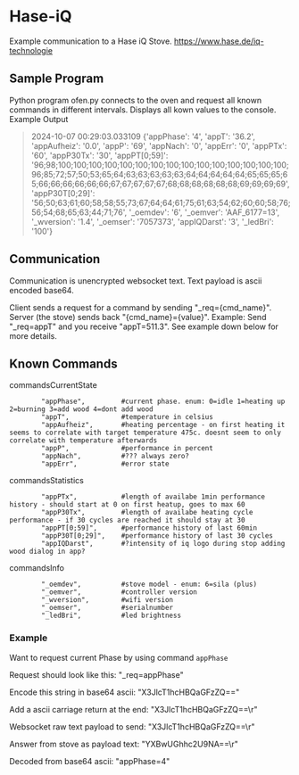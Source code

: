# Hase-iQ
Example communication to a Hase iQ Stove. https://www.hase.de/iq-technologie

## Sample Program
Python program ofen.py connects to the oven and request all known commands in different intervals. Displays all kown values to the console.
Example Output


> 2024-10-07 00:29:03.033109 {'appPhase': '4', 'appT': '36.2', 'appAufheiz': '0.0', 'appP': '69', 'appNach': '0', 'appErr': '0', 'appPTx': '60', 'appP30Tx': '30', 'appPT[0;59]': '96;98;100;100;100;100;100;100;100;100;100;100;100;100;100;100;100;96;85;72;57;50;53;65;64;63;63;63;63;63;64;64;64;64;64;65;65;65;65;66;66;66;66;66;66;67;67;67;67;67;68;68;68;68;68;68;69;69;69;69', 'appP30T[0;29]': '56;50;63;61;60;58;58;55;73;67;64;64;61;75;61;63;54;62;60;60;58;76;56;54;68;65;63;44;71;76', '_oemdev': '6', '_oemver': 'AAF_6177=13', '_wversion': '1.4', '_oemser': '7057373', 'appIQDarst': '3', '_ledBri': '100'}

## Communication
Communication is unencrypted websocket text. Text payload is ascii encoded base64.

Client sends a request for a command by sending "_req={cmd_name}". Server (the stove) sends back "{cmd_name}={value}". Example: Send "_req=appT" and you receive "appT=511.3".  See example down below for more details.

## Known Commands

commandsCurrentState

            "appPhase",         #current phase. enum: 0=idle 1=heating up 2=burning 3=add wood 4=dont add wood 
            "appT",             #temperature in celsius
            "appAufheiz",       #heating percentage - on first heating it seems to correlate with target temperature 475c. doesnt seem to only correlate with temperature afterwards
            "appP",             #performance in percent
            "appNach",          #??? always zero?
            "appErr",           #error state
                 

commandsStatistics

            "appPTx",           #length of availabe 1min performance history - should start at 0 on first heatup, goes to max 60
            "appP30Tx",         #length of availabe heating cycle performance - if 30 cycles are reached it should stay at 30
            "appPT[0;59]",      #performance history of last 60min
            "appP30T[0;29]",    #performance history of last 30 cycles
            "appIQDarst",       #?intensity of iq logo during stop adding wood dialog in app?
            

commandsInfo

            "_oemdev",          #stove model - enum: 6=sila (plus)
            "_oemver",          #controller version
            "_wversion",        #wifi version
            "_oemser",          #serialnumber
            "_ledBri",          #led brightness
             

### Example
Want to request current Phase by using command `appPhase`

Request should look like this: "_req=appPhase"

Encode this string in base64 ascii: "X3JlcT1hcHBQaGFzZQ=="

Add a ascii carriage return at the end: "X3JlcT1hcHBQaGFzZQ==\r"

Websocket raw text payload to send: "X3JlcT1hcHBQaGFzZQ==\r"
    
Answer from stove as payload text: "YXBwUGhhc2U9NA==\r"

Decoded from base64 ascii: "appPhase=4"
